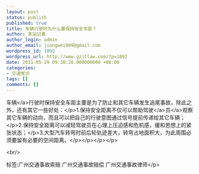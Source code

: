 ```yaml
---
layout: post
status: publish
published: true
title: 车辆行驶时为什么要保持安全车距？
author: 本站记者
author_login: admin
author_email: jiangwei909@gmail.com
wordpress_id: 1892
wordpress_url: http://www.gzjtlaw.com/?p=1892
date: 2011-05-29 09:30:28.000000000 +08:00
categories:
- 交通常识
tags: []
comments: []
---
```

<p><a>车辆<&#47;a>行驶时保持安全车距主要是为了防止和其它车辆发生追尾事故，除此之外，还有其它一些好处：<&#47;p>1.保持安全距离不仅可以帮助<a><a>驾驶<&#47;a>员<&#47;a>观察其它车辆的动向，而且可以把自己的行驶意图通过信号提前传递给其它车辆；<&#47;p>2.保持安全距离可以减轻驾驶员在心理上压迫感和危机感，缓和思想上的紧张状态；<&#47;p>3.大型汽车转弯时前后轮轨迹差大，转弯占地面积大，为此周围必须要留有必要的空间距离。<&#47;p><&#47;p><&#47;p><&#47;p><br&#47;><p>标签:广州交通事故索赔 广州交通事故赔偿 广州交通事故律师<&#47;p>
